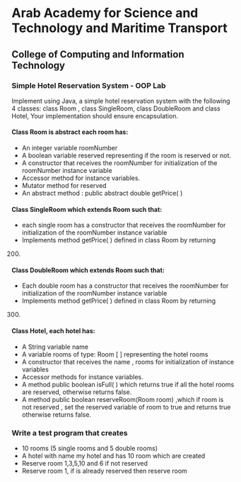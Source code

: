 # Arab Academy for Science and Technology and Maritime Transport
## College of Computing and Information Technology
### Simple Hotel Reservation System - OOP Lab
Implement using Java, a simple hotel reservation system with the following 4 
classes: class Room , class SingleRoom, class DoubleRoom and class Hotel, Your 
implementation should ensure encapsulation.
#### Class Room is abstract each room has:
* An integer variable roomNumber
* A boolean variable reserved representing if the room is reserved or 
not. 
* A constructor that receives the roomNumber for 
initialization of the roomNumber instance variable 
* Accessor method for instance variables. 
* Mutator method for reserved 
* An abstract method : public abstract double getPrice( )
#### Class SingleRoom which extends Room such that:
* each single room has a constructor that receives the roomNumber for 
initialization of the roomNumber instance variable 
* Implements method getPrice( ) defined in class Room by returning 
200.
#### Class DoubleRoom which extends Room such that: 
* Each double room has a constructor that receives the roomNumber 
for initialization of the roomNumber instance variable 
* Implements method getPrice( ) defined in class Room by returning 
300. 
#### Class Hotel, each hotel has: 
* A String variable name 
* A variable rooms of type: Room [ ] representing the hotel rooms 
* A constructor that receives the name , rooms for 
initialization of instance variables 
* Accessor methods for instance variables. 
* A method public boolean isFull( ) which returns true if all the hotel 
rooms are reserved, otherwise returns false. 
* A method public boolean reserveRoom(Room room) ,which if room 
is not reserved , set the reserved variable of room to true and 
returns true otherwise returns false.

### Write a test program that creates 
* 10 rooms (5 single rooms and 5 double rooms)
* A hotel with name my hotel and has 10 room which are created
* Reserve room 1,3,5,10 and 6 if not reserved
* Reserve room 1, if is already reserved then reserve room 
